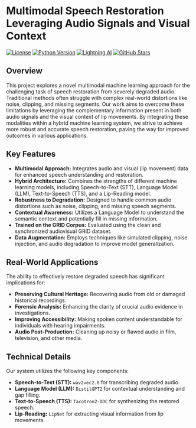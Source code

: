 # Multimodal Speech Restoration Leveraging Audio Signals and Visual Context

[![License](https://img.shields.io/badge/License-MIT-yellow.svg)](https://opensource.org/licenses/MIT)
[![Python Version](https://img.shields.io/badge/Python-3.8+-blue.svg)](https://www.python.org/downloads/)
[![Lightning AI](https://img.shields.io/badge/Lightning_AI-%23ed0059.svg?style=flat-square&logo=lightning&logoColor=white)](https://lightning.ai/)
[![GitHub Stars](https://img.shields.io/github/stars/YOUR_GITHUB_USERNAME/YOUR_REPOSITORY_NAME?style=social)](https://github.com/YOUR_GITHUB_USERNAME/YOUR_REPOSITORY_NAME)

## Overview

This project explores a novel multimodal machine learning approach for the challenging task of speech restoration from severely degraded audio. Traditional methods often struggle with complex real-world distortions like noise, clipping, and missing segments. Our work aims to overcome these limitations by leveraging the complementary information present in both audio signals and the visual context of lip movements. By integrating these modalities within a hybrid machine learning system, we strive to achieve more robust and accurate speech restoration, paving the way for improved outcomes in various applications.

## Key Features

* **Multimodal Approach:** Integrates audio and visual (lip movement) data for enhanced speech understanding and restoration.
* **Hybrid Architecture:** Combines the strengths of different machine learning models, including Speech-to-Text (STT), Language Model (LLM), Text-to-Speech (TTS), and a Lip-Reading model.
* **Robustness to Degradation:** Designed to handle common audio distortions such as noise, clipping, and missing speech segments.
* **Contextual Awareness:** Utilizes a Language Model to understand the semantic context and potentially fill in missing information.
* **Trained on the GRID Corpus:** Evaluated using the clean and synchronized audiovisual GRID dataset.
* **Data Augmentation:** Employs techniques like simulated clipping, noise injection, and audio degradation to improve model generalization.

## Real-World Applications

The ability to effectively restore degraded speech has significant implications for:

* **Preserving Cultural Heritage:** Recovering audio from old or damaged historical recordings.
* **Forensic Analysis:** Enhancing the clarity of crucial audio evidence in investigations.
* **Improving Accessibility:** Making spoken content understandable for individuals with hearing impairments.
* **Audio Post-Production:** Cleaning up noisy or flawed audio in film, television, and other media.

## Technical Details

Our system utilizes the following key components:

* **Speech-to-Text (STT):** `wav2vec2.0` for transcribing degraded audio.
* **Language Model (LLM):** `DistilGPT2` for contextual understanding and gap filling.
* **Text-to-Speech (TTS):** `Tacotron2-DDC` for synthesizing the restored speech.
* **Lip-Reading:** `LipNet` for extracting visual information from lip movements.

